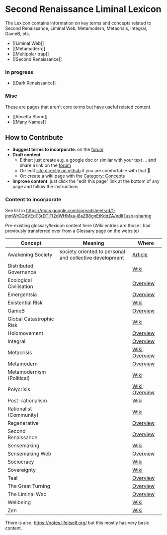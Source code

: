 # Second Renaissance Liminal Lexicon

The Lexicon contains information on key terms and concepts related to Second Renaissance, Liminal Web, Metamodern, Metacrisis, Integral, GameB, etc.

- [[Liminal Web]]
- [[Metamodern]]
- [[Multipolar trap]]
- [[Second Renaissance]]

### In progress

- [[Dark Renaissance]]

### Misc

These are pages that aren't core terms but have useful related content.

- [[Rosetta Stone]]
- [[Many Names]]


## How to Contribute

- **Suggest terms to incorporate**: on the [forum](https://forum.secondrenaissance.net/t/suggestions-for-terms-for-the-lexicon/215)
- **Draft content**
  - Either: just create e.g. a google doc or similar with your text ... and share a link on the [forum](https://forum.secondrenaissance.net/t/suggestions-for-terms-for-the-lexicon/215)
  - Or: edit [site directly on github](https://github.com/life-itself/lexicon) if you are comfortable with that 🙂
  - Or: create a wiki page with the [Category: Concepts](https://wiki.secondrenaissance.net/wiki/Category:Concepts)
- **Improve content**: just click the "edit this page" link at the bottom of any page and follow the instructions

### Content to incorporate

See list in https://docs.google.com/spreadsheets/d/1-jnmWrCQdVEqT3rDTiTt2dWHMxa-j8sZ88gnEtKdqZA/edit?usp=sharing

Pre-existing glossary/lexicon content here (Wiki entries are those I had previously transferred over from a Glossary page on the website)

| Concept                   | Meaning | Where                                                               |
| ------------------------- | -------- | ------------------------------------------------------------------- |
| Awakening Society         | society oriented to personal and collective development | [Article](https://lifeitself.org/awakening-society)                            |
| Distributed Governance    |  | [Wiki](https://wiki.secondrenaissance.net/wiki/Distributed_governance)        |
| Ecological Civilisation   |  | [Overview](https://secondrenaissance.net/publications/overview-ecosystem-names#ecological-civilisation) |
| Emergentsia               |  | [Overview](https://secondrenaissance.net/publications/overview-ecosystem-names#emergentsia) |
| Existential Risk          |  | [Wiki](https://wiki.secondrenaissance.net/wiki/Existential_risk)        |
| GameB                     |  | [Overview](https://secondrenaissance.net/publications/overview-ecosystem-names#gameb) |
| Global Catastrophic Risk  |  | [Wiki](https://wiki.secondrenaissance.net/wiki/Global_catastrophic_risk)        |
| Holomovement              |  | [Overview](https://secondrenaissance.net/publications/overview-ecosystem-names#holomovement) |
| Integral                  |  | [Overview](https://secondrenaissance.net/publications/overview-ecosystem-names#integral) |
| Metacrisis                |  | [Wiki](https://wiki.secondrenaissance.net/wiki/Metacrisis); [Overview](https://secondrenaissance.net/publications/overview-ecosystem-names#metacrisis) |
| Metamodern                |  | [Overview](https://secondrenaissance.net/publications/overview-ecosystem-names#metamodern) |
| Metamodernism (Political) |  | [Wiki](https://wiki.secondrenaissance.net/wiki/Metamodernism_(political))        |
| Polycrisis                |  | [Wiki](https://wiki.secondrenaissance.net/wiki/Polycrisis); [Overview](https://secondrenaissance.net/publications/overview-ecosystem-names#polycrisis) |
| Post-rationalism          |  | [Wiki](https://wiki.secondrenaissance.net/wiki/Post-rationalism)        |
| Rationalist (Community)   |  | [Wiki](https://wiki.secondrenaissance.net/wiki/Concept_list)        |
| Regenerative              |  | [Overview](https://secondrenaissance.net/publications/overview-ecosystem-names#regenerative) |
| Second Renaissance        |  | [Overview](https://secondrenaissance.net/publications/overview-ecosystem-names#second-renaissance) |
| Sensemaking               |  | [Wiki](https://wiki.secondrenaissance.net/wiki/Sensemaking)        |
| Sensemaking Web           |  | [Overview](https://secondrenaissance.net/publications/overview-ecosystem-names#sensemaking-web) |
| Sociocracy                |  | [Wiki](https://wiki.secondrenaissance.net/wiki/Sociocracy)        |
| Sovereignty               |  | [Wiki](https://wiki.secondrenaissance.net/wiki/Sovereignty)        |
| Teal                      |  | [Overview](https://secondrenaissance.net/publications/overview-ecosystem-names#teal) |
| The Great Turning         |  | [Overview](https://secondrenaissance.net/publications/overview-ecosystem-names#the-great-turning) |
| The Liminal Web           |  | [Overview](https://secondrenaissance.net/publications/overview-ecosystem-names#the-liminal-web) |
| Wellbeing                 |  | [Wiki](https://wiki.secondrenaissance.net/wiki/Wellbeing)        |
| Zen                       |  | [Wiki](https://wiki.secondrenaissance.net/wiki/Zen)        |

There is also: https://notes.lifeitself.org/ but this mostly has very basic content.

